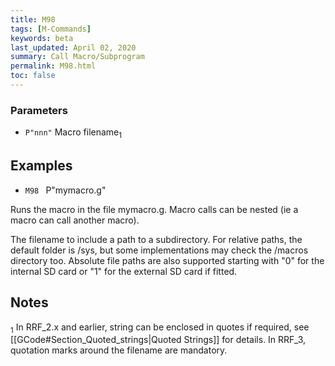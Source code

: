 ```yaml
---
title: M98
tags: [M-Commands] 
keywords: beta 
last_updated: April 02, 2020 
summary: Call Macro/Subprogram 
permalink: M98.html
toc: false 
---
```



### Parameters

* `P"nnn"` Macro filename<sub>1</sub>

## Examples

* ` M98  ` P"mymacro.g"

Runs the macro in the file mymacro.g. Macro calls can be nested (ie a macro can call another macro).

The filename to include a path to a subdirectory. For relative paths, the default folder is /sys, but some implementations may check the /macros directory too. Absolute file paths are also supported starting with "0" for the internal SD card or "1" for the external SD card if fitted.

## Notes

<sub>1</sub> In RRF_2.x and earlier, string can be enclosed in quotes if required, see [[GCode#Section_Quoted_strings|Quoted Strings]] for details. In RRF_3, quotation marks around the filename are mandatory.

